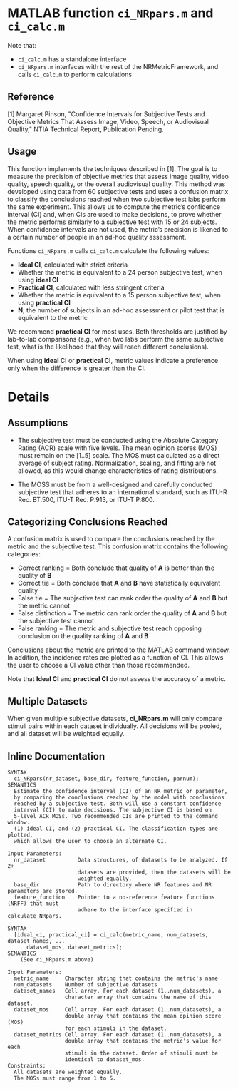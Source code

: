 # MATLAB function `ci_NRpars.m` and `ci_calc.m`

Note that:
* `ci_calc.m` has a standalone interface
* `ci_NRpars.m` interfaces with the rest of the NRMetricFramework, and calls `ci_calc.m` to perform calculations

## Reference

[1] Margaret Pinson, "Confidence Intervals for Subjective Tests and Objective Metrics That Assess Image, Video, Speech, or Audiovisual Quality," NTIA Technical Report, Publication Pending.

## Usage

This function implements the techniques described in [1]. The goal is to measure the precision of objective metrics that assess image quality, video quality, speech quality, or the overall audiovisual quality. This method was developed using data from 60 subjective tests and uses a confusion matrix to classify the conclusions reached when two subjective test labs perform the same experiment. This allows us to compute the metric’s confidence interval (CI) and, when CIs are used to make decisions, to prove whether the metric performs similarly to a subjective test with 15 or 24 subjects. When confidence intervals are not used, the metric’s precision is likened to a certain number of people in an ad-hoc quality assessment.  

Functions `ci_NRpars.m` calls `ci_calc.m` calculate the following values:

* **Ideal CI**, calculated with strict criteria 
* Whether the metric is equivalent to a 24 person subjective test, when using **ideal CI** 
* **Practical CI**, calculated with less stringent criteria  
* Whether the metric is equivalent to a 15 person subjective test, when using **practical CI** 
* **N**, the number of subjects in an ad-hoc assessment or pilot test that is equivalent to the metric

We recommend **practical CI** for most uses. Both thresholds are justified by lab-to-lab comparisons (e.g., when two labs perform the same subjective test, what is the likelihood that they will reach different conclusions).  

When using **ideal CI** or **practical CI**, metric values indicate a preference only when the difference is greater than the CI.  

# Details

## Assumptions

* The subjective test must be conducted using the Absolute Category Rating (ACR) scale with five levels. The mean opinion scores (MOS) must remain on the [1..5] scale. The MOS must calculated as a direct average of subject rating. Normalization, scaling, and fitting are not allowed, as this would change characteristics of rating distributions.

* The MOSS must be from a well-designed and carefully conducted subjective test that adheres to an international standard, such as ITU-R Rec. BT.500, ITU-T Rec. P.913, or ITU-T P.800. 

## Categorizing Conclusions Reached

A confusion matrix is used to compare the conclusions reached by the metric and the subjective test. This confusion matrix contains the following categories:

* Correct ranking = Both conclude that quality of **A** is better than the quality of **B** 
* Correct tie = Both conclude that **A** and **B** have statistically equivalent quality
* False tie = The subjective test can rank order the quality of **A** and **B** but the metric cannot
* False distinction = The metric can rank order the quality of **A** and **B** but the subjective test cannot
* False ranking = The metric and subjective test reach opposing conclusion on the quality ranking of **A** and **B** 

Conclusions about the metric are printed to the MATLAB command window. In addition, the incidence rates are plotted as a function of CI. This allows the user to choose a CI value other than those recommended.
 
Note that **Ideal CI** and **practical CI** do not assess the accuracy of a metric. 

## Multiple Datasets
When given multiple subjective datasets, **ci_NRpars.m** will only compare stimuli pairs within each dataset individually. All decisions will be pooled, and all dataset will be weighted equally. 


## Inline Documentation
```text
SYNTAX
  ci_NRpars(nr_dataset, base_dir, feature_function, parnum);
SEMANTICS
  Estimate the confidence interval (CI) of an NR metric or parameter, 
  by comparing the conclusions reached by the model with conclusions 
  reached by a subjective test. Both will use a constant confidence 
  interval (CI) to make decisions. The subjective CI is based on
  5-level ACR MOSs. Two recommended CIs are printed to the command window.
  (1) ideal CI, and (2) practical CI. The classification types are plotted, 
  which allows the user to choose an alternate CI.

Input Parameters:
  nr_dataset          Data structures, of datasets to be analyzed. If 2+
                      datasets are provided, then the datasets will be
                      weighted equally.
  base_dir            Path to directory where NR features and NR parameters are stored.
  feature_function    Pointer to a no-reference feature functions (NRFF) that must 
                      adhere to the interface specified in calculate_NRpars.
```

```text
SYNTAX
  [ideal_ci, practical_ci] = ci_calc(metric_name, num_datasets, dataset_names, ...
      dataset_mos, dataset_metrics);
SEMANTICS
    (See ci_NRpars.m above)

Input Parameters:
  metric_name     Character string that contains the metric's name
  num_datasets    Number of subjective datasets
  dataset_names   Cell array. For each dataset (1..num_datasets), a
                  character array that contains the name of this dataset.
  dataset_mos     Cell array. For each dataset (1..num_datasets), a
                  double array that contains the mean opinion score (MOS)
                  for each stimuli in the dataset.
  dataset_metrics Cell array. For each dataset (1..num_datasets), a
                  double array that contains the metric's value for each
                  stimuli in the dataset. Order of stimuli must be
                  identical to dataset_mos.
Constraints:
  All datasets are weighted equally.
  The MOSs must range from 1 to 5. 
```

